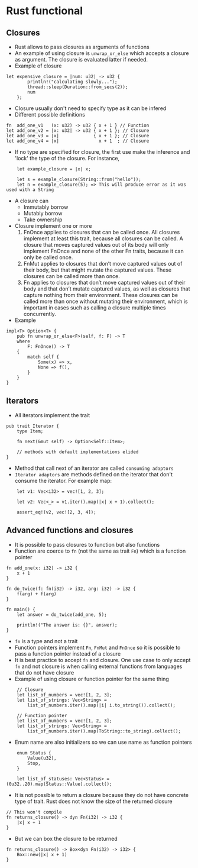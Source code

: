 # Rust functional

## Closures
* Rust allows to pass closures as arguments of functions
* An example of using closure is `unwrap_or_else` which accepts a closure as argument. The closure is evaluated latter if needed.
* Example of closure
```
let expensive_closure = |num: u32| -> u32 {
        println!("calculating slowly...");
        thread::sleep(Duration::from_secs(2));
        num
    };
```
* Closure usually don't need to specify type as it can be infered
* Different possible definitions
```
fn  add_one_v1   (x: u32) -> u32 { x + 1 } // Function
let add_one_v2 = |x: u32| -> u32 { x + 1 }; // Closure
let add_one_v3 = |x|             { x + 1 }; // Closure
let add_one_v4 = |x|               x + 1  ; // Closure
```
* If no type are specified for closure, the first use make the inference and 'lock' the type of the closure. For instance, 
```
    let example_closure = |x| x;

    let s = example_closure(String::from("hello"));
    let n = example_closure(5); => This will produce error as it was used with a String
```
* A closure can
    * Immutably borrow
    * Mutably borrow
    * Take ownership
* Closure implement one or more
    1. FnOnce applies to closures that can be called once. All closures implement at least this trait, because all closures can be called. A closure that moves captured values out of its body will only implement FnOnce and none of the other Fn traits, because it can only be called once.
    2. FnMut applies to closures that don’t move captured values out of their body, but that might mutate the captured values. These closures can be called more than once.
    3. Fn applies to closures that don’t move captured values out of their body and that don’t mutate captured values, as well as closures that capture nothing from their environment. These closures can be called more than once without mutating their environment, which is important in cases such as calling a closure multiple times concurrently.
* Example
```
impl<T> Option<T> {
    pub fn unwrap_or_else<F>(self, f: F) -> T
    where
        F: FnOnce() -> T
    {
        match self {
            Some(x) => x,
            None => f(),
        }
    }
}
```

## Iterators
* All iterators implement the trait
```
pub trait Iterator {
    type Item;

    fn next(&mut self) -> Option<Self::Item>;

    // methods with default implementations elided
}
```
* Method that call next of an iterator are called `consuming adaptors`
* `Iterator adaptors` are methods defined on the iterator that don't consume the iterator. For example map:
```
    let v1: Vec<i32> = vec![1, 2, 3];

    let v2: Vec<_> = v1.iter().map(|x| x + 1).collect();

    assert_eq!(v2, vec![2, 3, 4]);
```

## Advanced functions and closures
* It is possible to pass closures to function but also functions
* Function are coerce to `fn` (not the same as trait `Fn`) which is a function pointer
```
fn add_one(x: i32) -> i32 {
    x + 1
}

fn do_twice(f: fn(i32) -> i32, arg: i32) -> i32 {
    f(arg) + f(arg)
}

fn main() {
    let answer = do_twice(add_one, 5);

    println!("The answer is: {}", answer);
}
```
* `fn` is a type and not a trait
* Function pointers implement `Fn`, `FnMut` and `FnOnce` so it is possible to pass a function pointer instead of a closure
* It is best practice to accept `fn` and closure. One use case to only accept `fn` and not closure is when calling external functions from languages that do not have closure
* Example of using closure or function pointer for the same thing
```
    // Closure
    let list_of_numbers = vec![1, 2, 3];
    let list_of_strings: Vec<String> =
        list_of_numbers.iter().map(|i| i.to_string()).collect();

    // Function pointer
    let list_of_numbers = vec![1, 2, 3];
    let list_of_strings: Vec<String> =
        list_of_numbers.iter().map(ToString::to_string).collect();
```
* Enum name are also initializers so we can use name as function pointers
```
    enum Status {
        Value(u32),
        Stop,
    }

    let list_of_statuses: Vec<Status> = (0u32..20).map(Status::Value).collect();
```
* It is not possible to return a closure because they do not have concrete type of trait. Rust does not know the size of the returned closure
```
// This won't compile
fn returns_closure() -> dyn Fn(i32) -> i32 {
    |x| x + 1
}
```
* But we can box the closure to be returned
```
fn returns_closure() -> Box<dyn Fn(i32) -> i32> {
    Box::new(|x| x + 1)
}
```